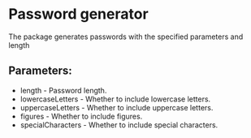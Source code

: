 # Password generator

The package generates passwords with the specified parameters and length

## Parameters:
- length - Password length.
- lowercaseLetters - Whether to include lowercase letters.
- uppercaseLetters - Whether to include uppercase letters.
- figures - Whether to include figures.
- specialCharacters - Whether to include special characters.